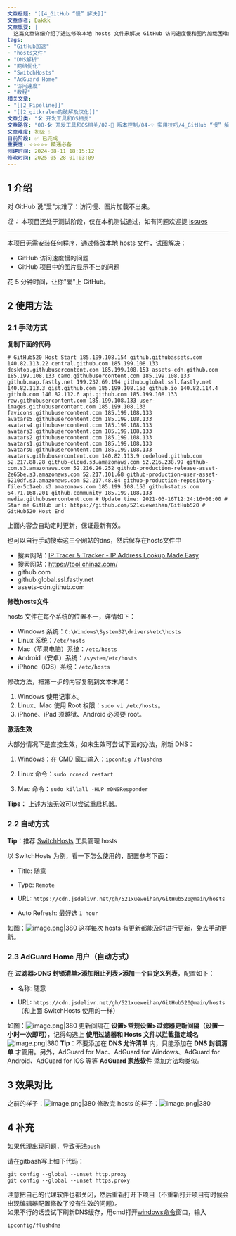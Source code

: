 ```yaml
---
文章标题: "[[4_GitHub “慢” 解决]]" 
文章作者: Dakkk
文章概要: |
  这篇文章详细介绍了通过修改本地 hosts 文件来解决 GitHub 访问速度慢和图片加载困难的问题。它提供了多系统下的手动配置步骤，并推荐使用 SwitchHosts 和 AdGuard Home 等工具实现自动化管理和更新，旨在显著提升 GitHub 使用体验。
tags:
- "GitHub加速"
- "hosts文件"
- "DNS解析"
- "网络优化"
- "SwitchHosts"
- "AdGuard Home"
- "访问速度"
- "教程"
相关文章:
- "[[2_Pipeline]]"
- "[[2_gitkralen的破解及汉化]]"
文章分类: "🛠️ 开发工具和OS相关"
文章路径: "08-🛠️ 开发工具和OS相关/02-🔧 版本控制/04-💡 实用技巧/4_GitHub “慢” 解决.md"
文章难度: 初级 💧
目前阶段: ✅ 已完成
重要性: ⭐⭐⭐⭐⭐ 精通必备
创建时间: 2024-08-11 18:15:12
修改时间: 2025-05-28 01:03:09
---
```


## 1 介绍

对 GitHub 说"爱"太难了：访问慢、图片加载不出来。

_注：_ 本项目还处于测试阶段，仅在本机测试通过，如有问题欢迎提 [issues](https://github.com/521xueweihan/GitHub520/issues/new)

---

本项目无需安装任何程序，通过修改本地 hosts 文件，试图解决：

- GitHub 访问速度慢的问题
- GitHub 项目中的图片显示不出的问题

花 5 分钟时间，让你"爱"上 GitHub。
## 2 使用方法

### 2.1 手动方式

**复制下面的代码**
```
# GitHub520 Host Start 185.199.108.154 github.githubassets.com 140.82.113.22 central.github.com 185.199.108.133 desktop.githubusercontent.com 185.199.108.153 assets-cdn.github.com 185.199.108.133 camo.githubusercontent.com 185.199.108.133 github.map.fastly.net 199.232.69.194 github.global.ssl.fastly.net 140.82.113.3 gist.github.com 185.199.108.153 github.io 140.82.114.4 github.com 140.82.112.6 api.github.com 185.199.108.133 raw.githubusercontent.com 185.199.108.133 user-images.githubusercontent.com 185.199.108.133 favicons.githubusercontent.com 185.199.108.133 avatars5.githubusercontent.com 185.199.108.133 avatars4.githubusercontent.com 185.199.108.133 avatars3.githubusercontent.com 185.199.108.133 avatars2.githubusercontent.com 185.199.108.133 avatars1.githubusercontent.com 185.199.108.133 avatars0.githubusercontent.com 185.199.108.133 avatars.githubusercontent.com 140.82.113.9 codeload.github.com 52.217.88.28 github-cloud.s3.amazonaws.com 52.216.238.99 github-com.s3.amazonaws.com 52.216.26.252 github-production-release-asset-2e65be.s3.amazonaws.com 52.217.101.68 github-production-user-asset-6210df.s3.amazonaws.com 52.217.48.84 github-production-repository-file-5c1aeb.s3.amazonaws.com 185.199.108.153 githubstatus.com 64.71.168.201 github.community 185.199.108.133 media.githubusercontent.com # Update time: 2021-03-16T12:24:16+08:00 # Star me GitHub url: https://github.com/521xueweihan/GitHub520 # GitHub520 Host End
```

上面内容会自动定时更新，保证最新有效。

也可以自行手动搜索这三个网站的dns，然后保存在hosts文件中
- 搜索网站：[IP Tracer & Tracker - IP Address Lookup Made Easy](https://www.ipaddress.com/ip-lookup)
- 搜索网站：https://tool.chinaz.com/
- github.com
- github.global.ssl.fastly.net
- assets-cdn.github.com

**修改hosts文件**

hosts 文件在每个系统的位置不一，详情如下：

- Windows 系统：`C:\Windows\System32\drivers\etc\hosts`
- Linux 系统：`/etc/hosts`
- Mac（苹果电脑）系统：`/etc/hosts`
- Android（安卓）系统：`/system/etc/hosts`
- iPhone（iOS）系统：`/etc/hosts`

修改方法，把第一步的内容复制到文本末尾：

1. Windows 使用记事本。
2. Linux、Mac 使用 Root 权限：`sudo vi /etc/hosts`。
3. iPhone、iPad 须越狱、Android 必须要 root。

**激活生效**

大部分情况下是直接生效，如未生效可尝试下面的办法，刷新 DNS：

1. Windows：在 CMD 窗口输入：`ipconfig /flushdns`
    
2. Linux 命令：`sudo rcnscd restart`
    
3. Mac 命令：`sudo killall -HUP mDNSResponder`
    

**Tips：** 上述方法无效可以尝试重启机器。
### 2.2 自动方式

**Tip**：推荐 [SwitchHosts](https://github.com/oldj/SwitchHosts) 工具管理 hosts

以 SwitchHosts 为例，看一下怎么使用的，配置参考下面：

- Title: 随意
    
- Type: `Remote`
    
- URL: `https://cdn.jsdelivr.net/gh/521xueweihan/GitHub520@main/hosts`
    
- Auto Refresh: 最好选 `1 hour`
    

如图：![image.png|380](https://my-obsidian-image.oss-cn-guangzhou.aliyuncs.com/2024/04/8dfea66fdc4959b347884c2671d1e495.png)
这样每次 hosts 有更新都能及时进行更新，免去手动更新。

### 2.3 AdGuard Home 用户（自动方式）

在 **过滤器>DNS 封锁清单>添加阻止列表>添加一个自定义列表**，配置如下：

- 名称: 随意
    
- URL: `https://cdn.jsdelivr.net/gh/521xueweihan/GitHub520@main/hosts`（和上面 SwitchHosts 使用的一样）
    

如图：![image.png|380](https://my-obsidian-image.oss-cn-guangzhou.aliyuncs.com/2024/04/5426a6cdc92bdff1228770e48237c677.png)
更新间隔在 **设置>常规设置>过滤器更新间隔（设置一小时一次即可）**，记得勾选上 **使用过滤器和 Hosts 文件以拦截指定域名**![image.png|380](https://my-obsidian-image.oss-cn-guangzhou.aliyuncs.com/2024/04/e15caa7aaf63d6e842d99af762e7da78.png)
**Tip**：不要添加在 **DNS 允许清单** 内，只能添加在 **DNS 封锁清单** 才管用。另外，AdGuard for Mac、AdGuard for Windows、AdGuard for Android、AdGuard for IOS 等等 **AdGuard 家族软件** 添加方法均类似。
## 3 效果对比

之前的样子：![image.png|380](https://my-obsidian-image.oss-cn-guangzhou.aliyuncs.com/2024/04/8344e75dc2634dc88538542c61d9fd78.png)
修改完 hosts 的样子：![image.png|380](https://my-obsidian-image.oss-cn-guangzhou.aliyuncs.com/2024/04/8483b59385f59aacd7dde8a3dbe4d20d.png)

## 4 补充

如果代理出现问题，导致无法`push`

请在gitbash写上如下代码：
```shell
git config --global --unset http.proxy 
git config --global --unset https.proxy
```

注意把自己的代理软件也都关闭，然后重新打开下项目（不重新打开项目有时候会出现编辑器配置修改了没有生效的问题）。  
如果不行的话尝试下刷新DNS缓存，用cmd打开[windows命令](https://so.csdn.net/so/search?q=windows%E5%91%BD%E4%BB%A4&spm=1001.2101.3001.7020)窗口，输入
```shell
ipconfig/flushdns
```